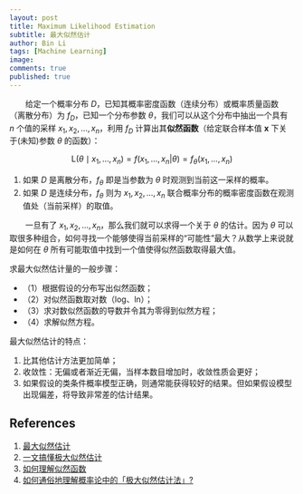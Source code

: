```yaml
---
layout: post
title: Maximum Likelihood Estimation
subtitle: 最大似然估计
author: Bin Li
tags: [Machine Learning]
image: 
comments: true
published: true
---
```


　　给定一个概率分布 $D$，已知其概率密度函数（连续分布）或概率质量函数（离散分布）为 $f_D$，已知一个分布参数 $\theta$，我们可以从这个分布中抽出一个具有 $n$ 个值的采样 ${\displaystyle x_{1}, x_{2},\ldots ,x_{n}}$，利用 $f_D$ 计算出其**似然函数**（给定联合样本值 $\textbf{x}$ 下关于(未知)参数 $\theta$ 的函数）：

$$
{\displaystyle {\mbox{L}}(\theta \mid x_{1},\dots ,x_{n})=f(x_{1},\dots ,x_{n}\vert {\theta })=f_{\theta }(x_{1},\dots ,x_{n})}
$$

1. 如果 $D$ 是离散分布，$f_{\theta}$ 即是当参数为 $\theta$ 时观测到当前这一采样的概率。
2. 如果 $D$ 是连续分布，$f_{\theta}$ 则为 ${\displaystyle x_{1}, x_{2},\ldots ,x_{n}}$ 联合概率分布的概率密度函数在观测值处（当前采样）的取值。

　　一旦有了 $x_{1}, x_{2},\ldots ,x_{n}$，那么我们就可以求得一个关于 $\theta$ 的估计。因为 $\theta$ 可以取很多种组合，如何寻找一个能够使得当前采样的“可能性”最大？从数学上来说就是如何在 $\theta$ 所有可能取值中找到一个值使得似然函数取得最大值。

求最大似然估计量的一般步骤：
* （1）根据假设的分布写出似然函数；
* （2）对似然函数取对数（log、ln）；
* （3）求对数似然函数的导数并令其为零得到似然方程；
* （4）求解似然方程。

最大似然估计的特点：
1. 比其他估计方法更加简单；
2. 收敛性：无偏或者渐近无偏，当样本数目增加时，收敛性质会更好；
3. 如果假设的类条件概率模型正确，则通常能获得较好的结果。但如果假设模型出现偏差，将导致非常差的估计结果。



## References
1. [最大似然估计](https://zh.wikipedia.org/wiki/最大似然估计)
2. [一文搞懂极大似然估计](https://zhuanlan.zhihu.com/p/26614750)
3. [如何理解似然函数](https://www.zhihu.com/question/54082000)
4. [如何通俗地理解概率论中的「极大似然估计法」?](https://www.zhihu.com/question/24124998)